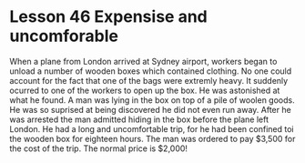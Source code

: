 #  Lesson 46 Expensise and uncomforable

When a plane from London arrived at Sydney airport, workers began to unload a number of wooden boxes which contained clothing. No one could account for the fact that one of the bags were extremly heavy. It suddenly ocurred to one of the workers to open up the box. He was astonished at what he found. A man was lying in the box on top of a pile of woolen goods. He was so suprised at being discovered he did not even run away. After he was arrested the man admitted hiding in the box before the plane left London. He had a long and uncomfortable trip, for he had been confined toi the wooden box for eighteen hours. The man was ordered to pay $3,500 for the cost of the trip. The normal price is $2,000!
